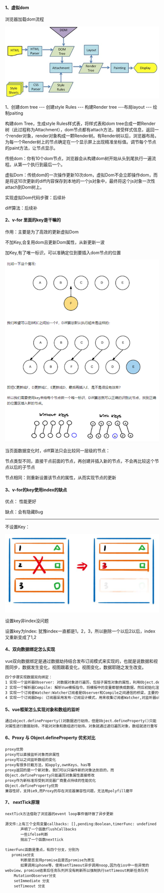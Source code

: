 #### 1、虚拟dom

浏览器加载dom流程

![../../图片/vue面试题/加载dom流程图-webkit引擎.png](../../图片/vue面试题/加载dom流程图-webkit引擎.png)

1、创建dom tree --- 创建style Rules --- 构建Render tree ---布局layout --- 绘制paiting

构建dom Tree，生成style Rules样式表，将样式表和dom tree合成一颗Render树（此过程称为Attachment），dom节点都有attach方法，接受样式信息，返回一个render对象，render对象构成一颗Render树。有Render树以后，浏览器布局，为每一个Render树上的节点确定在一个显示屏上出现精准坐标值。调节每个节点的paint方法，让节点显示。

传统dom：你有10个dom节点，浏览器会从构建dom树开始从头到尾执行一遍流程。从第一个执行到最后一个。

虚拟Dom：传统dom的一次操作更新10次dom，虚拟Dom不会立即操作dom，而是将这10次更新的diff内容保存到本地的一个js对象中，最终将这个js对象一次性attach到Dom树上。

实现虚拟Dom代码步骤：后续补

diff算法：后续补

#### 2、v-for 里面的key是干嘛的

作用：主要是为了高效的更新虚拟Dom

不加Key,会复用dom且更新Dom属性，从新更新一波

加Key,有了唯一标识，可以准确定位到要插入dom节点的位置

![../../图片/vue面试题/diff.png](../../图片/vue面试题/diff.png)

当页面数据变化时，diff算法只会比较同一层级的节点：

节点类型不同，直接干点前面的节点，再创建并插入新的节点，不会再比较这个节点以后的子节点

节点相同：则重新设置该节点的属性，从而实现节点的更新

#### 3、v-for的key使用index的缺点

优点： 性能更好

缺点：会有隐藏Bug

---------------------------------------------------------------------------------------

不设置Key：

![../../图片/vue面试题/没有key.png](../../图片/vue面试题/没有key.png)

设置key非index没问题

设置key为Index: 犹豫index一直都是1，2，3，所以删除一个以后2以后，index又重新变成了1,2

#### 4、双向数据绑定怎么实现

vue双向数据绑定是通过数据劫持结合发布订阅模式来实现的，也就是说数据和视图同步，数据发生变化，视图跟着变化，视图变化，数据耶随之发生改变。

```tex
四个步骤实现数据双向绑定：
1 实现一个监听器Observer: 对数据对象进行遍历，包括子属性对象的属性，利用Object.defineProperty()对属性都加上setter、getter。这样的话，给这个对象的某一个值赋值，就会触发setter,那么就能监听到数据变化。
2 实现一个解析器Compile: 解析Vue模板指令，将模板中的变量都替换成数据，然后初始化渲染页面视图，并将每个指令对应的节点绑定更新函数，添加监听数据的订阅者，一旦数据有变动，收到通知，调用更新函数进行数据更新
3 实现一个订阅者Watcher:Watcher订阅者是Observer和Compile之间通信的桥梁，主要的任务是订阅Observer中的属性值变化的消息，当收到属性值变化的消息时，触发解析器Compile中对应的函数
4 实现一个订阅器Dep: 订阅器采用发布-订阅设计模式，用来收集订阅者Watcher,对监听器observer和订阅者Watcher进行统一管理
```

#### 5、vue框架怎么实现对象和数组的监听

```tx
通过object.defineProperty()对数据进行劫持，但是Object.defineProperty()只能对属性进行数据劫持，不能对对象和数组进行劫持。对象就通过递归遍历对象，数组就进行重写
```

#### 6、Proxy 与 Object.defineProperty 优劣对比

```tx
proxy优势
proxy可以直接监听对象而非属性
proxy可以之间监听数组的变化
proxy有很多拦截方法，如apply,ownKeys、has等
proxy返回的是一个新对象，我们可以只操作新的对象达到目的，而Object.defineProperty只能遍历对象属性直接修改
proxy作为新标准将受到浏览器厂商重点持续的性能优化
Object.defineProperty优势
兼容性好，支持ie9,而Proxy的存在浏览器兼容性问题，无法用polyfill磨平
```



#### 7、 nextTick原理

```
nextTick方法借助了浏览器的event loop事件循环做了异步更新

源文件:上有三个全局变量callbacks: [],pending:Boolean,timerFunc: undefined
       声明了一个函数flushCallbacks
       一些ifelse判断
       抛出了一个函数nexttick
       
timerFunc函数是重点，有四个分支，分别为
   promise分支
       判断是否支持promise且是否promise为原生
       如果调用iphone等，使用setTimeout异步调用noop,因为在ios中一些异常的webview，promise结束后任务队列并没有刷新所以强制执行setTimeout刷新任务队列
    MutationObserver分支
    setImmediate 分支
    setTimeout 分支
```

